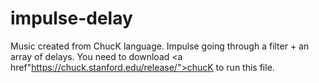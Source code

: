 # impulse-delay
Music created from ChucK language. Impulse going through a filter + an array of delays.
You need to download <a href"https://chuck.stanford.edu/release/">chucK</a> to run this file.
